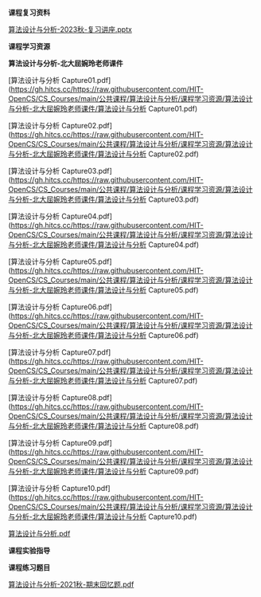 <!-- tabs:start -->
**课程复习资料**

[算法设计与分析-2023秋-复习讲座.pptx](https://gh.hitcs.cc/https://raw.githubusercontent.com/HIT-OpenCS/CS_Courses/main/公共课程/算法设计与分析/课程复习资料/算法设计与分析-2023秋-复习讲座.pptx)

**课程学习资源**

**算法设计与分析-北大屈婉玲老师课件**

[算法设计与分析 Capture01.pdf](https://gh.hitcs.cc/https://raw.githubusercontent.com/HIT-OpenCS/CS_Courses/main/公共课程/算法设计与分析/课程学习资源/算法设计与分析-北大屈婉玲老师课件/算法设计与分析 Capture01.pdf)

[算法设计与分析 Capture02.pdf](https://gh.hitcs.cc/https://raw.githubusercontent.com/HIT-OpenCS/CS_Courses/main/公共课程/算法设计与分析/课程学习资源/算法设计与分析-北大屈婉玲老师课件/算法设计与分析 Capture02.pdf)

[算法设计与分析 Capture03.pdf](https://gh.hitcs.cc/https://raw.githubusercontent.com/HIT-OpenCS/CS_Courses/main/公共课程/算法设计与分析/课程学习资源/算法设计与分析-北大屈婉玲老师课件/算法设计与分析 Capture03.pdf)

[算法设计与分析 Capture04.pdf](https://gh.hitcs.cc/https://raw.githubusercontent.com/HIT-OpenCS/CS_Courses/main/公共课程/算法设计与分析/课程学习资源/算法设计与分析-北大屈婉玲老师课件/算法设计与分析 Capture04.pdf)

[算法设计与分析 Capture05.pdf](https://gh.hitcs.cc/https://raw.githubusercontent.com/HIT-OpenCS/CS_Courses/main/公共课程/算法设计与分析/课程学习资源/算法设计与分析-北大屈婉玲老师课件/算法设计与分析 Capture05.pdf)

[算法设计与分析 Capture06.pdf](https://gh.hitcs.cc/https://raw.githubusercontent.com/HIT-OpenCS/CS_Courses/main/公共课程/算法设计与分析/课程学习资源/算法设计与分析-北大屈婉玲老师课件/算法设计与分析 Capture06.pdf)

[算法设计与分析 Capture07.pdf](https://gh.hitcs.cc/https://raw.githubusercontent.com/HIT-OpenCS/CS_Courses/main/公共课程/算法设计与分析/课程学习资源/算法设计与分析-北大屈婉玲老师课件/算法设计与分析 Capture07.pdf)

[算法设计与分析 Capture08.pdf](https://gh.hitcs.cc/https://raw.githubusercontent.com/HIT-OpenCS/CS_Courses/main/公共课程/算法设计与分析/课程学习资源/算法设计与分析-北大屈婉玲老师课件/算法设计与分析 Capture08.pdf)

[算法设计与分析 Capture09.pdf](https://gh.hitcs.cc/https://raw.githubusercontent.com/HIT-OpenCS/CS_Courses/main/公共课程/算法设计与分析/课程学习资源/算法设计与分析-北大屈婉玲老师课件/算法设计与分析 Capture09.pdf)

[算法设计与分析 Capture10.pdf](https://gh.hitcs.cc/https://raw.githubusercontent.com/HIT-OpenCS/CS_Courses/main/公共课程/算法设计与分析/课程学习资源/算法设计与分析-北大屈婉玲老师课件/算法设计与分析 Capture10.pdf)

[算法设计与分析.pdf](https://gh.hitcs.cc/https://raw.githubusercontent.com/HIT-OpenCS/CS_Courses/main/公共课程/算法设计与分析/课程学习资源/算法设计与分析-北大屈婉玲老师课件/算法设计与分析.pdf)

**课程实验指导**

**课程练习题目**

[算法设计与分析-2021秋-期末回忆题.pdf](https://gh.hitcs.cc/https://raw.githubusercontent.com/HIT-OpenCS/CS_Courses/main/公共课程/算法设计与分析/课程练习题目/算法设计与分析-2021秋-期末回忆题.pdf)

<!-- tabs:end -->